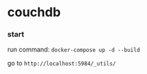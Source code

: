 # couchdb
### start
run command: `docker-compose up -d --build`

go to `http://localhost:5984/_utils/`



